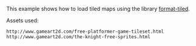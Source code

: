This example shows how to load tiled maps using the library [format-tiled](https://github.com/Yanrishatum/haxe-format-tiled).

Assets used:
```
http://www.gameart2d.com/free-platformer-game-tileset.html
http://www.gameart2d.com/the-knight-free-sprites.html
```
